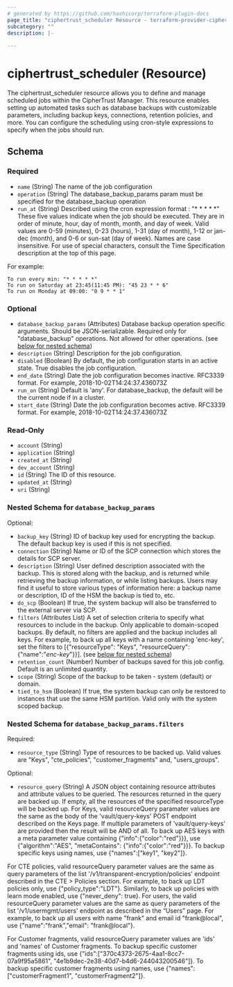 ```yaml
---
# generated by https://github.com/hashicorp/terraform-plugin-docs
page_title: "ciphertrust_scheduler Resource - terraform-provider-ciphertrust"
subcategory: ""
description: |-
  
---
```


# ciphertrust_scheduler (Resource)

The ciphertrust_scheduler resource allows you to define and manage scheduled jobs within the CipherTrust Manager. This resource enables setting up automated tasks such as database backups with customizable parameters, including backup keys, connections, retention policies, and more. You can configure the scheduling using cron-style expressions to specify when the jobs should run.



<!-- schema generated by tfplugindocs -->
## Schema

### Required

- `name` (String) The name of the job configuration
- `operation` (String) The database_backup_params param must be specified for the database_backup operation
- `run_at` (String) Described using the cron expression format : "* * * * *" These five values indicate when the job should be executed. They are in order of minute, hour, day of month, month, and day of week. Valid values are 0-59 (minutes), 0-23 (hours), 1-31 (day of month), 1-12 or jan-dec (month), and 0-6 or sun-sat (day of week). Names are case insensitive. For use of special characters, consult the Time Specification description at the top of this page.

For example:

    To run every min: "* * * * *"
    To run on Saturday at 23:45(11:45 PM): "45 23 * * 6"
    To run on Monday at 09:00: "0 9 * * 1"

### Optional

- `database_backup_params` (Attributes) Database backup operation specific arguments. Should be JSON-serializable. Required only for "database_backup" operations. Not allowed for other operations. (see [below for nested schema](#nestedatt--database_backup_params))
- `description` (String) Description for the job configuration.
- `disabled` (Boolean) By default, the job configuration starts in an active state. True disables the job configuration.
- `end_date` (String) Date the job configuration becomes inactive. RFC3339 format. For example, 2018-10-02T14:24:37.436073Z
- `run_on` (String) Default is 'any'. For database_backup, the default will be the current node if in a cluster.
- `start_date` (String) Date the job configuration becomes active. RFC3339 format. For example, 2018-10-02T14:24:37.436073Z

### Read-Only

- `account` (String)
- `application` (String)
- `created_at` (String)
- `dev_account` (String)
- `id` (String) The ID of this resource.
- `updated_at` (String)
- `uri` (String)

<a id="nestedatt--database_backup_params"></a>
### Nested Schema for `database_backup_params`

Optional:

- `backup_key` (String) ID of backup key used for encrypting the backup. The default backup key is used if this is not specified.
- `connection` (String) Name or ID of the SCP connection which stores the details for SCP server.
- `description` (String) User defined description associated with the backup. This is stored along with the backup, and is returned while retrieving the backup information, or while listing backups. Users may find it useful to store various types of information here: a backup name or description, ID of the HSM the backup is tied to, etc.
- `do_scp` (Boolean) If true, the system backup will also be transferred to the external server via SCP.
- `filters` (Attributes List) A set of selection criteria to specify what resources to include in the backup. Only applicable to domain-scoped backups. By default, no filters are applied and the backup includes all keys. For example, to back up all keys with a name containing 'enc-key', set the filters to [{"resourceType": "Keys", "resourceQuery":{"name":"*enc-key*"}}]. (see [below for nested schema](#nestedatt--database_backup_params--filters))
- `retention_count` (Number) Number of backups saved for this job config. Default is an unlimited quantity.
- `scope` (String) Scope of the backup to be taken - system (default) or domain.
- `tied_to_hsm` (Boolean) If true, the system backup can only be restored to instances that use the same HSM partition. Valid only with the system scoped backup.

<a id="nestedatt--database_backup_params--filters"></a>
### Nested Schema for `database_backup_params.filters`

Required:

- `resource_type` (String) Type of resources to be backed up. Valid values are "Keys", "cte_policies", "customer_fragments" and, "users_groups".

Optional:

- `resource_query` (String) A JSON object containing resource attributes and attribute values to be queried. The resources returned in the query are backed up. If empty, all the resources of the specified resourceType will be backed up. For Keys, valid resourceQuery paramater values are the same as the body of the 'vault/query-keys' POST endpoint described on the Keys page. If multiple parameters of 'vault/query-keys' are provided then the result will be AND of all. To back up AES keys with a meta parameter value containing {"info":{"color":"red"}}}, use {"algorithm":"AES", "metaContains": {"info":{"color":"red"}}}. To backup specific keys using names, use {"names":["key1", "key2"]}.

For CTE policies, valid resourceQuery parameter values are the same as query parameters of the list '/v1/transparent-encryption/policies' endpoint described in the CTE > Policies section. For example, to back up LDT policies only, use {"policy_type":"LDT"}. Similarly, to back up policies with learn mode enabled, use {"never_deny": true}. For users, the valid resourceQuery parameter values are the same as query parameters of the list '/v1/usermgmt/users' endpoint as described in the “Users” page. For example, to back up all users with name "frank" and email id "frank@local", use {"name":"frank","email": "frank@local"}.

For Customer fragments, valid resourceQuery parameter values are 'ids' and 'names' of Customer fragments. To backup specific customer fragments using ids, use {"ids":["370c4373-2675-4aa1-8cc7-07a9f95a5861", "4e1b9dec-2e38-40d7-b4d6-244043200546"]}. To backup specific customer fragments using names, use {"names":["customerFragment1", "customerFragment2"]}.
